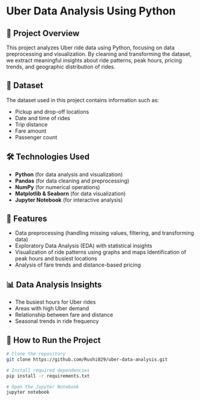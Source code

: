 # Uber Data Analysis Using Python

## 📌 Project Overview
This project analyzes Uber ride data using Python, focusing on data preprocessing and visualization. By cleaning and transforming the dataset, we extract meaningful insights about ride patterns, peak hours, pricing trends, and geographic distribution of rides.

## 📂 Dataset
The dataset used in this project contains information such as:
- Pickup and drop-off locations
- Date and time of rides
- Trip distance
- Fare amount
- Passenger count

## 🛠 Technologies Used
- **Python** (for data analysis and visualization)
- **Pandas** (for data cleaning and preprocessing)
- **NumPy** (for numerical operations)
- **Matplotlib & Seaborn** (for data visualization)
- **Jupyter Notebook** (for interactive analysis)

## 🚀 Features
- Data preprocessing (handling missing values, filtering, and transforming data)
- Exploratory Data Analysis (EDA) with statistical insights
- Visualization of ride patterns using graphs and maps
  Identification of peak hours and busiest locations
- Analysis of fare trends and distance-based pricing

## 📊 Data Analysis Insights
- The busiest hours for Uber rides
- Areas with high Uber demand
- Relationship between fare and distance
- Seasonal trends in ride frequency

## 📜 How to Run the Project
```bash
# Clone the repository
git clone https://github.com/Rushi029/uber-data-analysis.git

# Install required dependencies
pip install -r requirements.txt

# Open the Jupyter Notebook
jupyter notebook

